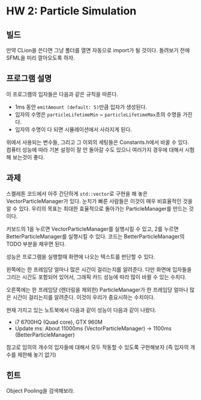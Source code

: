 # HW 2: Particle Simulation

## 빌드

만약 CLion을 쓴다면 그냥 폴더를 열면 자동으로 import가 될 것이다.
돌려보기 전에 SFML을 미리 깔아오도록 하자.

## 프로그램 설명

이 프로그램의 입자들은 다음과 같은 규칙을 따른다.

- 1ms 동안 ``emitAmount (default: 5)``만큼 입자가 생성된다.
- 입자의 수명은 ``particleLifetimeMin`` ~ ``particleLifetimeMax``초의 수명을 가진다.
- 입자의 수명이 다 되면 시뮬레이션에서 사라지게 된다.

위에서 사용되는 변수들, 그리고 그 이외의 세팅들은 Constants.h에서 바꿀 수 있다. 컴퓨터 성능에 따라 기본 설정이 잘 안 돌아갈 수도 있으니 여러가지 경우에 대해서 시험해 보는것이 좋다.

## 과제

스켈레톤 코드에서 아주 간단하게 ``std::vector``로 구현을 해 놓은 VectorParticleManager가 있다. 눈치가 빠른 사람들은 이것이 매우 비효율적인 것을 알 수 있다. 우리의 목표는 최대한 효율적으로 돌아가는 ParticleManager를 만드는 것이다.

키보드의 1을 누르면 VectorParticleManager를 실행시킬 수 있고, 2를 누르면 BetterParticleManager를 실행시킬 수 있다. 코드는 BetterParticleManager의 TODO 부분을 채우면 된다.

성능은 프로그램을 실행할때 화면에 나오는 텍스트를 판단할 수 있다.

왼쪽에는 한 프레임당 얼마나 많은 시간이 걸리는지를 알려준다. 다만 화면에 입자들을 그리는 시간도 포함되어 있어서, 그래픽 카드 성능에 따라 많이 바뀔 수 있는 수치다.

오른쪽에는 한 프레임당 (렌더링을 제외한) ParticleManager가 한 프레임당 얼마나 많은 시간이 걸리는지를 알려준다. 이것이 우리가 중요시하는 수치이다.

현재 가지고 있는 노트북에서 다음과 같이 성능이 다음과 같이 나왔다.

- i7 6700HQ (Quad core), GTX 960M
- Update ms: About 11000ms (VectorParticleManager) -> 1100ms (BetterParticleManager)

참고로 임의의 개수의 입자들에 대해서 모두 작동할 수 있도록 구현해보자 (즉 입자의 개수를 제한해 놓기 없기)

## 힌트

Object Pooling을 검색해보라.
